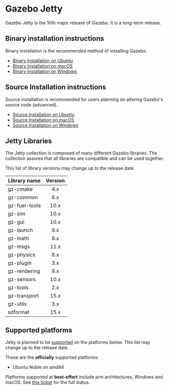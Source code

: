# Gazebo Jetty

Gazebo Jetty is the 10th major release of Gazebo. It is a
long-term release.

## Binary installation instructions

Binary installation is the recommended method of installing Gazebo.

 * [Binary Installation on Ubuntu](install_ubuntu)
 * [Binary Installation on macOS](install_osx)
 * [Binary Installation on Windows](install_windows)

## Source Installation instructions

Source installation is recommended for users planning on altering Gazebo's source code (advanced).

 * [Source Installation on Ubuntu](install_ubuntu_src)
 * [Source Installation on macOS](install_osx_src)
 * [Source Installation on Windows](install_windows_src)

## Jetty Libraries

The Jetty collection is composed of many different Gazebo libraries. The
collection assures that all libraries are compatible and can be used together.

This list of library versions may change up to the release date.

| Library name       | Version       |
| ------------------ |:-------------:|
|   gz-cmake         |       4.x     |
|   gz-common        |       6.x     |
|   gz-fuel-tools    |       10.x     |
|   gz-sim           |       10.x     |
|   gz-gui           |       10.x     |
|   gz-launch        |       9.x     |
|   gz-math          |       8.x     |
|   gz-msgs          |      11.x     |
|   gz-physics       |       8.x     |
|   gz-plugin        |       3.x     |
|   gz-rendering     |       9.x     |
|   gz-sensors       |       10.x     |
|   gz-tools         |       2.x     |
|   gz-transport     |      15.x     |
|   gz-utils         |       3.x     |
|   sdformat         |      15.x     |

## Supported platforms

Jetty is planned to be [supported](releases) on the platforms below.
This list may change up to the release date.

These are the **officially** supported platforms:

* Ubuntu Noble on amd64

Platforms supported at **best-effort** include arm architectures, Windows and
macOS. See
[this ticket](https://github.com/gazebo-tooling/release-tools/issues/1158)
for the full status.
